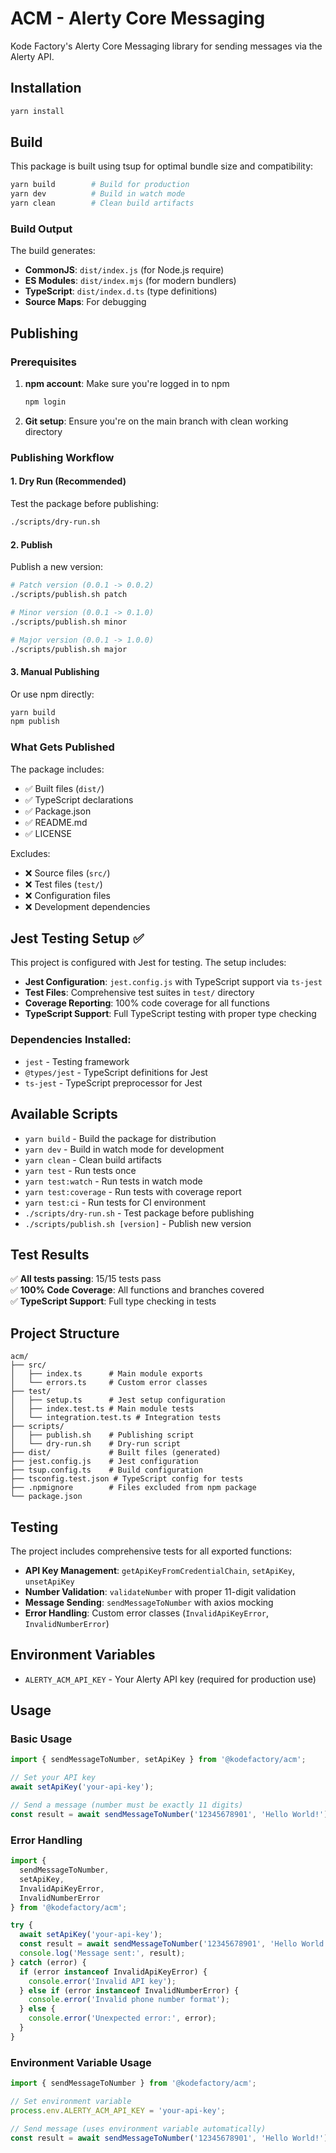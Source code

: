 # ACM - Alerty Core Messaging

Kode Factory's Alerty Core Messaging library for sending messages via the Alerty API.

## Installation

```bash
yarn install
```

## Build

This package is built using tsup for optimal bundle size and compatibility:

```bash
yarn build        # Build for production
yarn dev          # Build in watch mode
yarn clean        # Clean build artifacts
```

### Build Output

The build generates:
- **CommonJS**: `dist/index.js` (for Node.js require)
- **ES Modules**: `dist/index.mjs` (for modern bundlers)
- **TypeScript**: `dist/index.d.ts` (type definitions)
- **Source Maps**: For debugging

## Publishing

### Prerequisites

1. **npm account**: Make sure you're logged in to npm
   ```bash
   npm login
   ```

2. **Git setup**: Ensure you're on the main branch with clean working directory

### Publishing Workflow

#### 1. Dry Run (Recommended)
Test the package before publishing:
```bash
./scripts/dry-run.sh
```

#### 2. Publish
Publish a new version:
```bash
# Patch version (0.0.1 -> 0.0.2)
./scripts/publish.sh patch

# Minor version (0.0.1 -> 0.1.0)
./scripts/publish.sh minor

# Major version (0.0.1 -> 1.0.0)
./scripts/publish.sh major
```

#### 3. Manual Publishing
Or use npm directly:
```bash
yarn build
npm publish
```

### What Gets Published

The package includes:
- ✅ Built files (`dist/`)
- ✅ TypeScript declarations
- ✅ Package.json
- ✅ README.md
- ✅ LICENSE

Excludes:
- ❌ Source files (`src/`)
- ❌ Test files (`test/`)
- ❌ Configuration files
- ❌ Development dependencies

## Jest Testing Setup ✅

This project is configured with Jest for testing. The setup includes:

- **Jest Configuration**: `jest.config.js` with TypeScript support via `ts-jest`
- **Test Files**: Comprehensive test suites in `test/` directory
- **Coverage Reporting**: 100% code coverage for all functions
- **TypeScript Support**: Full TypeScript testing with proper type checking

### Dependencies Installed:
- `jest` - Testing framework
- `@types/jest` - TypeScript definitions for Jest
- `ts-jest` - TypeScript preprocessor for Jest

## Available Scripts

- `yarn build` - Build the package for distribution
- `yarn dev` - Build in watch mode for development
- `yarn clean` - Clean build artifacts
- `yarn test` - Run tests once
- `yarn test:watch` - Run tests in watch mode
- `yarn test:coverage` - Run tests with coverage report
- `yarn test:ci` - Run tests for CI environment
- `./scripts/dry-run.sh` - Test package before publishing
- `./scripts/publish.sh [version]` - Publish new version

## Test Results

✅ **All tests passing**: 15/15 tests pass  
✅ **100% Code Coverage**: All functions and branches covered  
✅ **TypeScript Support**: Full type checking in tests  

## Project Structure

```
acm/
├── src/
│   ├── index.ts      # Main module exports
│   └── errors.ts     # Custom error classes
├── test/
│   ├── setup.ts      # Jest setup configuration
│   ├── index.test.ts # Main module tests
│   └── integration.test.ts # Integration tests
├── scripts/
│   ├── publish.sh    # Publishing script
│   └── dry-run.sh    # Dry-run script
├── dist/             # Built files (generated)
├── jest.config.js    # Jest configuration
├── tsup.config.ts    # Build configuration
├── tsconfig.test.json # TypeScript config for tests
├── .npmignore        # Files excluded from npm package
└── package.json
```

## Testing

The project includes comprehensive tests for all exported functions:

- **API Key Management**: `getApiKeyFromCredentialChain`, `setApiKey`, `unsetApiKey`
- **Number Validation**: `validateNumber` with proper 11-digit validation
- **Message Sending**: `sendMessageToNumber` with axios mocking
- **Error Handling**: Custom error classes (`InvalidApiKeyError`, `InvalidNumberError`)

## Environment Variables

- `ALERTY_ACM_API_KEY` - Your Alerty API key (required for production use)

## Usage

### Basic Usage

```typescript
import { sendMessageToNumber, setApiKey } from '@kodefactory/acm';

// Set your API key
await setApiKey('your-api-key');

// Send a message (number must be exactly 11 digits)
const result = await sendMessageToNumber('12345678901', 'Hello World!');
```

### Error Handling

```typescript
import { 
  sendMessageToNumber, 
  setApiKey, 
  InvalidApiKeyError, 
  InvalidNumberError 
} from '@kodefactory/acm';

try {
  await setApiKey('your-api-key');
  const result = await sendMessageToNumber('12345678901', 'Hello World!');
  console.log('Message sent:', result);
} catch (error) {
  if (error instanceof InvalidApiKeyError) {
    console.error('Invalid API key');
  } else if (error instanceof InvalidNumberError) {
    console.error('Invalid phone number format');
  } else {
    console.error('Unexpected error:', error);
  }
}
```

### Environment Variable Usage

```typescript
import { sendMessageToNumber } from '@kodefactory/acm';

// Set environment variable
process.env.ALERTY_ACM_API_KEY = 'your-api-key';

// Send message (uses environment variable automatically)
const result = await sendMessageToNumber('12345678901', 'Hello World!');
```